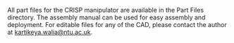All part files for the CRISP manipulator are available in the Part Files directory.
The assembly manual can be used for easy assembly and deployment.
For editable files for any of the CAD, please contact the author at kartikeya.walia@ntu.ac.uk.
